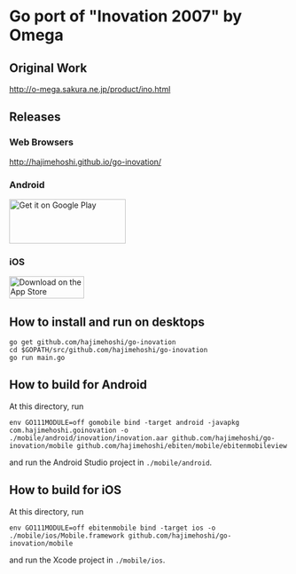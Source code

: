 # Go port of "Inovation 2007" by Omega

## Original Work

http://o-mega.sakura.ne.jp/product/ino.html

## Releases

### Web Browsers

http://hajimehoshi.github.io/go-inovation/

### Android

<a href='https://play.google.com/store/apps/details?id=com.hajimehoshi.goinovation&utm_source=global_co&utm_medium=prtnr&utm_content=Mar2515&utm_campaign=PartBadge&pcampaignid=MKT-Other-global-all-co-prtnr-py-PartBadge-Mar2515-1'><img alt='Get it on Google Play' src='https://play.google.com/intl/en_us/badges/images/generic/en_badge_web_generic.png' width="210px" height="80px"/></a>

### iOS

<a href="https://itunes.apple.com/us/app/%E3%81%84%E3%81%AE-%E3%81%B9%E3%83%BC%E3%81%97%E3%82%87%E3%82%93-2007/id1132624266?mt=8"><img src="https://linkmaker.itunes.apple.com/assets/shared/badges/en-us/appstore-lrg.svg" alt="Download on the App Store" width="135" height="40"></a>

## How to install and run on desktops

```
go get github.com/hajimehoshi/go-inovation
cd $GOPATH/src/github.com/hajimehoshi/go-inovation
go run main.go
```

## How to build for Android

At this directory, run

```
env GO111MODULE=off gomobile bind -target android -javapkg com.hajimehoshi.goinovation -o ./mobile/android/inovation/inovation.aar github.com/hajimehoshi/go-inovation/mobile github.com/hajimehoshi/ebiten/mobile/ebitenmobileview
```

and run the Android Studio project in `./mobile/android`.

## How to build for iOS

At this directory, run

```
env GO111MODULE=off ebitenmobile bind -target ios -o ./mobile/ios/Mobile.framework github.com/hajimehoshi/go-inovation/mobile
```

and run the Xcode project in `./mobile/ios`.
